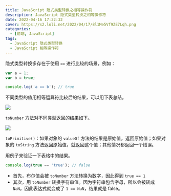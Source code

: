 ```yaml
---
title: JavaScript 隐式类型转换之相等操作符
description: JavaScript 隐式类型转换之相等操作符
date: 2022-04-16 17:32:32
cover: https://s2.loli.net/2022/04/17/8l1Me5Vf9ZE7Lqh.png
categories:
  - [前端, JavaScript]
tags:
  - JavaScript 隐式类型转换
  - JavaScript 相等操作符
---
```


<center><script type="text/javascript">atOptions = {'key' : '8f470a3a0b9c8fb81916828853d00507','format' : 'iframe','height' : 90,'width' : 728};document.write('<scr' + 'ipt type="text/javascript" src="http' + (location.protocol === 'https:' ? 's' : '') + '://harassinganticipation.com/8f470a3a0b9c8fb81916828853d00507/invoke.js"></scr' + 'ipt>');</script></center>

隐式类型转换多存在于使用 `==` 进行比较的场景，例如：

```js
var a = 1;
var b = true;

console.log('a == b'); // true
```

不同类型的值用相等运算符比较后的结果，可以用下表总结。

![](https://s2.loli.net/2022/04/16/WZboPTdBRmXQkja.png)

`toNumber` 方法对不同类型返回的结果如下。

![](https://s2.loli.net/2022/04/17/VQ7BxmTqcOFUh34.png)

`toPrimitive()`：如果对象的 `valueOf` 方法的结果是原始值，返回原始值；如果对象的 `toString` 方法返回原始值，就返回这个值；其他情况都返回一个错误。

用例子来验证一下表格中的结果。

```js
console.log(true == 'true'); // false
```

- 首先，布尔值会被 `toNumber` 方法转换为数字，因此得到 `true == 1`
- 其次，用 `toNumber` 转换字符串值。因为字符串包含字母，所以会被转成 `NaN`，因此表达式就变成了 `1 == NaN`，结果就是 false。
